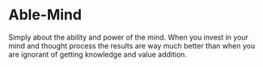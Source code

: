 # Able-Mind
Simply about the ability and power of the mind. When you invest in your mind and thought process the results are way much better than when you are ignorant of getting knowledge and value addition.
